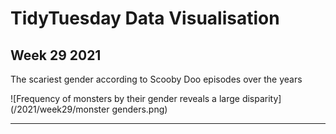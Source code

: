 # TidyTuesday Data Visualisation

## Week 29 2021

The scariest gender according to Scooby Doo episodes over the years

![Frequency of monsters by their gender reveals a large disparity](/2021/week29/monster genders.png)

---
